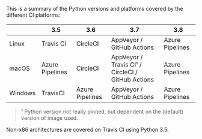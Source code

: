 This is a summary of the Python versions and platforms covered by the different CI platforms:

|          | 3.5              | 3.6              | 3.7                                               | 3.8              |
|----------|------------------|------------------|---------------------------------------------------|------------------|
| Linux    | Travis CI        | CircleCI         | AppVeyor / GitHub Actions                         | Azure Pipelines  |
| macOS    | Azure Pipelines  | CircleCI         | AppVeyor / Travis CI¹ / CircleCI / GitHub Actions | Azure Pipelines  |
| Windows  | TravisCI         | Azure Pipelines  | AppVeyor / GitHub Actions                         | Azure Pipelines  |

> ¹ Python version not really pinned, but dependent on the (default) version of image used.

Non-x86 architectures are covered on Travis CI using Python 3.5.
